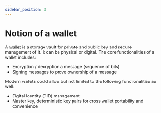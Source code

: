 ```yaml
---
sidebar_position: 3
---
```


# Notion of a wallet

A [wallet](https://en.wikipedia.org/wiki/Cryptocurrency_wallet) is a storage vault for private and public key and secure management of it. It can be physical or digital. The core functionalities of a wallet includes:

* Encryption / decryption a message (sequence of bits)
* Signing messages to prove ownership of a message



Modern wallets could allow but not limited to the following functionalities as well:

* Digital Identity (DID) management
* Master key, deterministic key pairs for cross wallet portability and convenience

